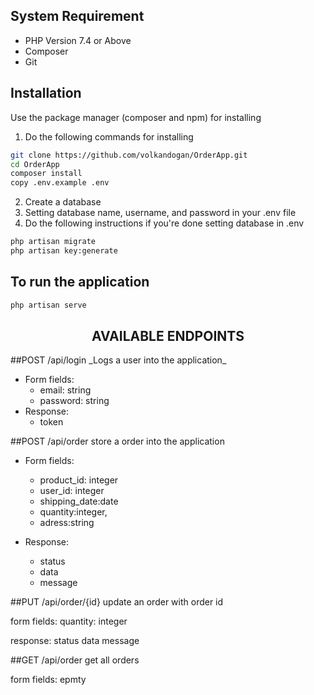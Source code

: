 
## System Requirement
- PHP Version 7.4 or Above
- Composer
- Git


## Installation

Use the package manager (composer and npm) for installing

1. Do the following commands for installing
```bash
git clone https://github.com/volkandogan/OrderApp.git
cd OrderApp
composer install
copy .env.example .env
```
2. Create a database
3. Setting database name, username, and password in your .env file
4. Do the following instructions if you're done setting database in .env
```bash
php artisan migrate
php artisan key:generate
```
## To run the application
```bash
php artisan serve
```
<h2 align="center">AVAILABLE ENDPOINTS</h2>
##POST /api/login
_Logs a user into the application_

-   Form fields:
    -   email: string
    -   password: string
-   Response:
    -   token

##POST /api/order
store a order into the application

-   Form fields:
       - product_id: integer
       - user_id: integer
       - shipping_date:date
       - quantity:integer,
       - adress:string
       
-    Response:
        - status
        - data
        - message

##PUT /api/order/{id}
update an order with order id

form fields:
quantity: integer

response:
status
data
message

##GET /api/order
get all orders

form fields:
epmty



